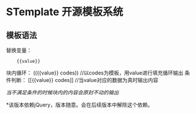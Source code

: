 STemplate 开源模板系统
======================
模板语法
--------
替换变量：

        {{value}}

块内循环：
        (({{value}}
        codes))
        //以codes为模板，用value进行填充循环输出
条件判断：
        [[{{value}}
        codes]]
        //当value对应的数据为真时输出内容

*当不满足条件的时候块内的内容会原封不动的输出*

*该版本依赖jQuery，版本随意。会在后续版本中解除这个依赖。
